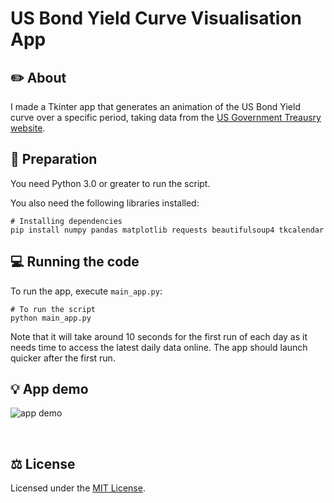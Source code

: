 # US Bond Yield Curve Visualisation App

## ✏️  About

I made a Tkinter app that generates an animation of the US Bond Yield curve over a specific period, taking data from the [US Government Treausry website](https://home.treasury.gov/resource-center/data-chart-center/interest-rates/TextView?type=daily_treasury_yield_curve).
<br/>

## 🚀  Preparation
You need Python 3.0 or greater to run the script.

You also need the following libraries installed:<br/>
```
# Installing dependencies
pip install numpy pandas matplotlib requests beautifulsoup4 tkcalendar
```

## 💻  Running the code
To run the app, execute `main_app.py`:<br/>
```
# To run the script
python main_app.py
```
Note that it will take around 10 seconds for the first run of each day as it needs time to access the latest daily data online. The app should launch quicker after the first run.
<br/>

## 💡  App demo
![app demo](https://github.com/user-attachments/assets/5d41dd3d-c59d-4c62-bfd0-d2affd4ef15c)




<br/>

## ⚖️  License
Licensed under the [MIT License](https://opensource.org/license/mit).


